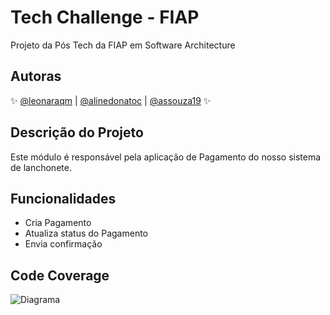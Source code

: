 # Tech Challenge - FIAP
Projeto da Pós Tech da FIAP em Software Architecture

## Autoras

✨ [@leonaraqm](https://github.com/leonara) | [@alinedonatoc](https://github.com/alinedonatoc) | [@assouza19](https://github.com/assouza19) ✨

## Descrição do Projeto
Este módulo é responsável pela aplicação de Pagamento do nosso sistema de lanchonete.

## Funcionalidades

- Cria Pagamento
- Atualiza status do Pagamento
- Envia confirmação

## Code Coverage
![Diagrama](https://iili.io/JiHkllp.md.png)
